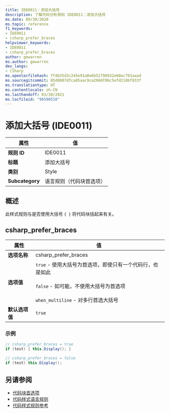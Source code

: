 ```yaml
---
title: IDE0011：添加大括号
description: 了解代码分析规则 IDE0011：添加大括号
ms.date: 09/30/2020
ms.topic: reference
f1_keywords:
- IDE0011
- csharp_prefer_braces
helpviewer_keywords:
- IDE0011
- csharp_prefer_braces
author: gewarren
ms.author: gewarren
dev_langs:
- CSharp
ms.openlocfilehash: ffdb35d3c245e91a0e6b52798932e60ac791aaad
ms.sourcegitcommit: 05d0087dfca85aac9ca2960f86c5efd218bf833f
ms.translationtype: HT
ms.contentlocale: zh-CN
ms.lasthandoff: 03/30/2021
ms.locfileid: "96590510"
---
```

# <a name="add-braces-ide0011"></a>添加大括号 (IDE0011)

|属性|值|
|-|-|
| **规则 ID** | IDE0011 |
| **标题** | 添加大括号 |
| **类别** | Style |
| **Subcategory** | 语言规则（代码块首选项） |

## <a name="overview"></a>概述

此样式规则与是否使用大括号 `{ }` 将代码块括起来有关。

## <a name="csharp_prefer_braces"></a>csharp_prefer_braces

|属性|值|
|-|-|
| **选项名称** | csharp_prefer_braces
| **选项值** | `true` - 使用大括号为首选项，即使只有一个代码行，也是如此<br /><br />`false` - 如可能，不使用大括号为首选项<br /><br />`when_multiline` - 对多行首选大括号 |
| **默认选项值** | `true` |

### <a name="example"></a>示例

```csharp
// csharp_prefer_braces = true
if (test) { this.Display(); }

// csharp_prefer_braces = false
if (test) this.Display();
```

## <a name="see-also"></a>另请参阅

- [代码块首选项](code-block-preferences.md)
- [代码样式语言规则](language-rules.md)
- [代码样式规则参考](index.md)
